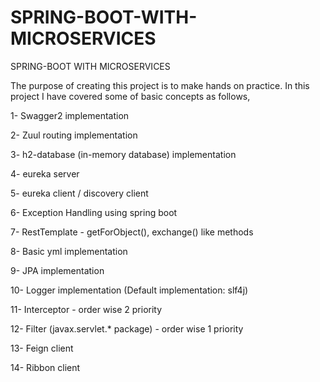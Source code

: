 # SPRING-BOOT-WITH-MICROSERVICES
SPRING-BOOT WITH MICROSERVICES

The purpose of creating this project is to make hands on practice. In this project I have covered some of basic concepts as follows,

1- Swagger2 implementation

2- Zuul routing implementation

3- h2-database (in-memory database) implementation

4- eureka server

5- eureka client / discovery client

6- Exception Handling using spring boot

7- RestTemplate - getForObject(), exchange() like methods

8- Basic yml implementation

9- JPA implementation

10- Logger implementation (Default implementation: slf4j)

11- Interceptor - order wise 2 priority

12- Filter (javax.servlet.* package) - order wise 1 priority

13- Feign client

14- Ribbon client
